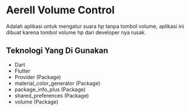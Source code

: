 # Aerell Volume Control

Adalah aplikasi untuk mengatur suara hp tanpa tombol volume, aplikasi ini dibuat karena tombol volume hp dari developer nya rusak.

## Teknologi Yang Di Gunakan
- Dart
- Flutter
- Provider (Package)
- material_color_generator (Package)
- package_info_plus (Package)
- shared_preferences (Package)
- volume (Package)